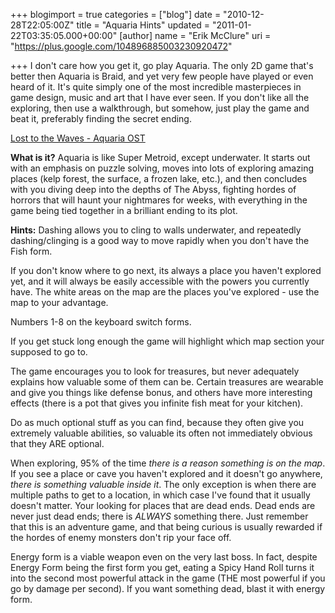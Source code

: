 +++
blogimport = true
categories = ["blog"]
date = "2010-12-28T22:05:00Z"
title = "Aquaria Hints"
updated = "2011-01-22T03:35:05.000+00:00"
[author]
name = "Erik McClure"
uri = "https://plus.google.com/104896885003230920472"

+++
I don't care how you get it, go play Aquaria. The only 2D game that's better then Aquaria is Braid, and yet very few people have played or even heard of it. It's quite simply one of the most incredible masterpieces in game design, music and art that I have ever seen. If you don't like all the exploring, then use a walkthrough, but somehow, just play the game and beat it, preferably finding the secret ending.

[Lost to the Waves - Aquaria OST](http://infiniteammo.bandcamp.com/track/lost-to-the-waves)

**What is it?** Aquaria is like Super Metroid, except underwater. It starts out with an emphasis on puzzle solving, moves into lots of exploring amazing places (kelp forest, the surface, a frozen lake, etc.), and then concludes with you diving deep into the depths of The Abyss, fighting hordes of horrors that will haunt your nightmares for weeks, with everything in the game being tied together in a brilliant ending to its plot.

**Hints:** Dashing allows you to cling to walls underwater, and repeatedly dashing/clinging is a good way to move rapidly when you don't have the Fish form.

If you don't know where to go next, its always a place you haven't explored yet, and it will always be easily accessible with the powers you currently have. The white areas on the map are the places you've explored - use the map to your advantage.

Numbers 1-8 on the keyboard switch forms.

If you get stuck long enough the game will highlight which map section your supposed to go to.

The game encourages you to look for treasures, but never adequately explains how valuable some of them can be. Certain treasures are wearable and give you things like defense bonus, and others have more interesting effects (there is a pot that gives you infinite fish meat for your kitchen).

Do as much optional stuff as you can find, because they often give you extremely valuable abilities, so valuable its often not immediately obvious that they ARE optional.

When exploring, 95% of the time *there is a reason something is on the map*. If you see a place or cave you haven't explored and it doesn't go anywhere, *there is something valuable inside it*. The only exception is when there are multiple paths to get to a location, in which case I've found that it usually doesn't matter. Your looking for places that are dead ends. Dead ends are never just dead ends; there is *ALWAYS* something there. Just remember that this is an adventure game, and that being curious is usually rewarded if the hordes of enemy monsters don't rip your face off.

Energy form is a viable weapon even on the very last boss. In fact, despite Energy Form being the first form you get, eating a Spicy Hand Roll turns it into the second most powerful attack in the game (THE most powerful if you go by damage per second). If you want something dead, blast it with energy form.
